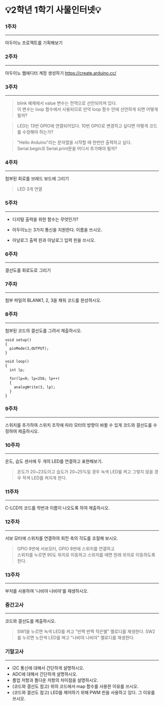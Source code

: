# 💡2학년 1학기 사물인터넷💡


### 1주차
------------
아두이노 프로젝트를 기획해보기


### 2주차
------------
아두이노 웹에디터 계정 생성하기 <https://create.arduino.cc/>


### 3주차
------------
> blink 예제에서 value 변수는 전역으로 선언되어져 있다. <br>
  이 변수는 loop 함수에서 사용되므로 만약 loop 함수 안에 선언하게 되면 어떻게 될까?

> LED는 13번 GPIO에 연결되어있다. 10번 GPIO로 변경하고 싶다면 어떻게 코드를 수정해야 하는가?

> "Hello Arduino"라는 문자열을 시작할 때 한번만 출력하고 싶다. <br>
   Serial.begin과 Serial.print문을 어디서 추가해야 될까?


### 4주차
------------
첨부된 회로를 브레드 보드에 그리기
> LED 3개 연결


### 5주차
------------
* 디지털 출력을 위한 함수는 무엇인가?

* 아두이노는 3가지 통신을 지원한다. 이름을 쓰시오.

* 아날로그 출력 핀과 아날로그 입력 핀을 쓰시오.


### 6주차
------------
결선도를 회로도로 그리기


### 7주차
------------
첨부 파일의 BLANK1, 2, 3을 채워 코드를 완성하시오.


### 8주차 
------------
첨부된 코드의 결선도를 그려서 제출하시오.

~~~
void setup()
{
  pinMode(3,OUTPUT);
}

void loop()
{
  int lp;
  
  for(lp=0; lp<256; lp++)
  {
    analogWrite(3, lp);
  }
}
~~~


### 9주차
------------
스위치를 추가하여 스위치 조작에 따라 모터의 방향이 바뀔 수 있게 코드와 결선도를 수정하여 제출하시오.


### 10주차 
------------
온도, 습도 센서에 두 개의 LED를 연결하고 표현해보기. <br>
> 온도가 20~23도이고 습도가 20~25%일 경우 녹색 LED를 켜고 그렇지 않을 경우 적색 LED를 켜지게 한다.


### 11주차
------------
C-LCD의 코드를 학번과 이름이 나오도록 하여 제출하시오.


### 12주차
------------
서보 모터에 스위치를 연결하여 회전 축의 각도를 조절해 보시오.
> GPIO 9번에 서보모터, GPIO 8번에 스위치를 연결하고 <br> 
  스위치를 누르면 90도 위치로 이동하고 스위치를 때면 원래 위치로 이동하도록 한다.
  


### 13주차
-------------
부저를 사용하여 '나비야 나비야'를 재생하시오.


### 중간고사
-------------
코드와 결선도를 제출하시오.
> SW1을 누르면 녹색 LED를 켜고 "반짝 반짝 작은별" 멜로디를 재생한다.
> SW2를 누르면 노란색 LED를 며고 "나비야 나비야" 멜로디를 재생한다.


### 기말고사
-------------
* I2C 통신에 대해서 간단하게 설명하시오.
* ADC에 대해서 간단하게 설명하시오.
* 폴업 저항과 폴다운 저항의 차이점을 설명하시오.
* (코드와 결선도 참고) 위의 코드에서 map 함수를 사용한 이유를 쓰시오.
* (코드와 결선도 참고) LED를 제어하기 위해 PWM 핀을 사용하고 있다. 그 이유를 쓰시오.




